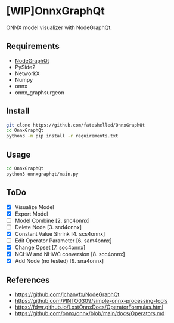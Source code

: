 # [WIP]OnnxGraphQt

ONNX model visualizer with NodeGraphQt.

## Requirements
- [NodeGraphQt](https://github.com/jchanvfx/NodeGraphQt)
- PySide2
- NetworkX
- Numpy
- onnx
- onnx_graphsurgeon


## Install
```bash
git clone https://github.com/fateshelled/OnnxGraphQt
cd OnnxGraphQt
python3 -m pip install -r requirements.txt
```

## Usage
```bash
cd OnnxGraphQt
python3 onnxgraphqt/main.py
```

## ToDo
- [x] Visualize Model
- [x] Export Model
- [ ] Model Combine [2. snc4onnx]
- [ ] Delete Node [3. snd4onnx]
- [x] Constant Value Shrink [4. scs4onnx]
- [ ] Edit Operator Parameter [6. sam4onnx]
- [x] Change Opset [7. soc4onnx]
- [x] NCHW and NHWC conversion [8. scc4onnx]
- [x] Add Node (no tested) [9. sna4onnx]

## References
- https://github.com/jchanvfx/NodeGraphQt
- https://github.com/PINTO0309/simple-onnx-processing-tools
- https://fdwr.github.io/LostOnnxDocs/OperatorFormulas.html
- https://github.com/onnx/onnx/blob/main/docs/Operators.md


